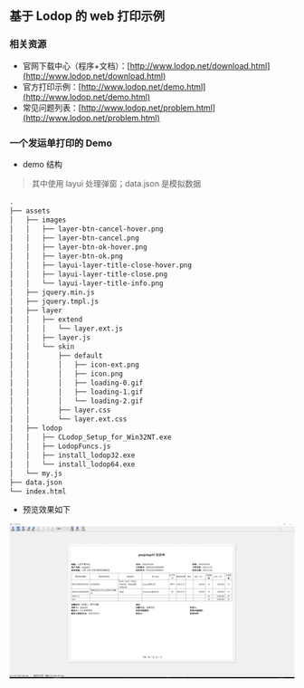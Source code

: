 基于 Lodop 的 web 打印示例
---

### 相关资源

+ 官网下载中心（程序+文档）：[http://www.lodop.net/download.html](http://www.lodop.net/download.html)
+ 官方打印示例：[http://www.lodop.net/demo.html](http://www.lodop.net/demo.html)
+ 常见问题列表：[http://www.lodop.net/problem.html](http://www.lodop.net/problem.html)

### 一个发运单打印的 Demo

+ demo 结构

> 其中使用 layui 处理弹窗；data.json 是模拟数据

```
.
├── assets
│   ├── images
│   │   ├── layer-btn-cancel-hover.png
│   │   ├── layer-btn-cancel.png
│   │   ├── layer-btn-ok-hover.png
│   │   ├── layer-btn-ok.png
│   │   ├── layui-layer-title-close-hover.png
│   │   ├── layui-layer-title-close.png
│   │   └── layui-layer-title-info.png
│   ├── jquery.min.js
│   ├── jquery.tmpl.js
│   ├── layer
│   │   ├── extend
│   │   │   └── layer.ext.js
│   │   ├── layer.js
│   │   └── skin
│   │       ├── default
│   │       │   ├── icon-ext.png
│   │       │   ├── icon.png
│   │       │   ├── loading-0.gif
│   │       │   ├── loading-1.gif
│   │       │   └── loading-2.gif
│   │       ├── layer.css
│   │       └── layer.ext.css
│   ├── lodop
│   │   ├── CLodop_Setup_for_Win32NT.exe
│   │   ├── LodopFuncs.js
│   │   ├── install_lodop32.exe
│   │   └── install_lodop64.exe
│   └── my.js
├── data.json
└── index.html
```


+ 预览效果如下

![预览图片）](./screenhot.png)
